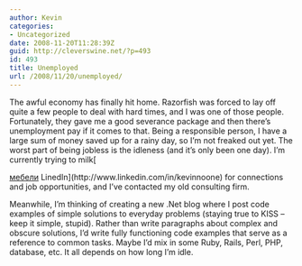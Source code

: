 ```yaml
---
author: Kevin
categories:
- Uncategorized
date: 2008-11-20T11:28:39Z
guid: http://cleverswine.net/?p=493
id: 493
title: Unemployed
url: /2008/11/20/unemployed/
---
```


The awful economy has finally hit home. Razorfish was forced to lay off quite a few people to deal with hard times, and I was one of those people. Fortunately, they gave me a good severance package and then there&#8217;s unemployment pay if it comes to that. Being a responsible person, I have a large sum of money saved up for a rainy day, so I&#8217;m not freaked out yet. The worst part of being jobless is the idleness (and it&#8217;s only been one day). I&#8217;m currently trying to milk[

<noscript>
  <a href="http://mebeli-new.free.bg/">&#1084;&#1077;&#1073;&#1077;&#1083;&#1080;</a>
</noscript>LinedIn](http://www.linkedin.com/in/kevinnoone) for connections and job opportunities, and I&#8217;ve contacted my old consulting firm.

Meanwhile, I&#8217;m thinking of creating a new .Net blog where I post code examples of simple solutions to everyday problems (staying true to KISS &#8211; keep it simple, stupid). Rather than write paragraphs about complex and obscure solutions, I&#8217;d write fully functioning code examples that serve as a reference to common tasks. Maybe I&#8217;d mix in some Ruby, Rails, Perl, PHP, database, etc. It all depends on how long I&#8217;m idle.